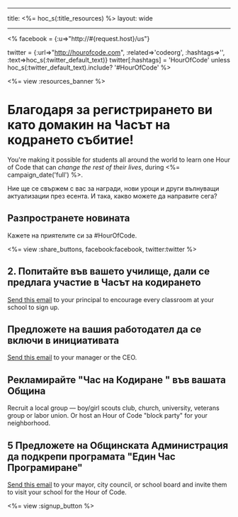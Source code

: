 * * *

title: <%= hoc_s(:title_resources) %> layout: wide

* * *

<% facebook = {:u=>"http://#{request.host}/us"}

twitter = {:url=>"http://hourofcode.com", :related=>'codeorg', :hashtags=>'', :text=>hoc_s(:twitter_default_text)} twitter[:hashtags] = 'HourOfCode' unless hoc_s(:twitter_default_text).include? '#HourOfCode' %>

<%= view :resources_banner %>

# Благодаря за регистрирането ви като домакин на Часът на кодрането събитие!

You're making it possible for students all around the world to learn one Hour of Code that can *change the rest of their lives*, during <%= campaign_date('full') %>.

Ние ще се свържем с вас за награди, нови уроци и други вълнуващи актуализации през есента. И така, какво можете да направите сега?

## Разпространете новината

Кажете на приятелите си за #HourOfCode.

<%= view :share_buttons, facebook:facebook, twitter:twitter %>

## 2. Попитайте във вашето училище, дали се предлага участие в Часът на кодирането

[Send this email](<%= resolve_url('/resources#email') %>) to your principal to encourage every classroom at your school to sign up.

## Предложете на вашия работодател да се включи в инициативата

[Send this email](<%= resolve_url('/resources#email') %>) to your manager or the CEO.

## Рекламирайте "Час на Кодиране " във вашата Община

Recruit a local group — boy/girl scouts club, church, university, veterans group or labor union. Or host an Hour of Code "block party" for your neighborhood.

## 5 Предложете на Общинската Администрация да подкрепи програмата "Един Час Програмиране"

[Send this email](<%= resolve_url('/resources#politicians') %>) to your mayor, city council, or school board and invite them to visit your school for the Hour of Code.

<%= view :signup_button %>
